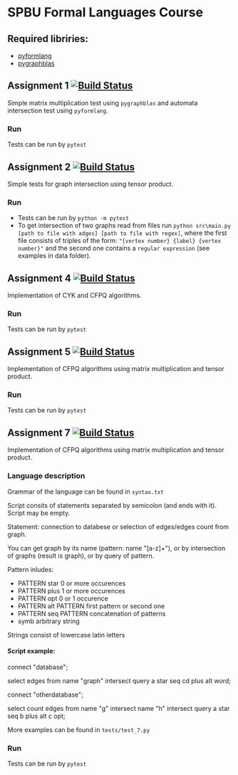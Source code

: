 # SPBU Formal Languages Course

## Required libriries:
- [pyformlang](https://pypi.org/project/pyformlang/)
- [pygraphblas](https://github.com/michelp/pygraphblas)


## Assignment 1 [![Build Status](https://travis-ci.com/AfoninaOlga/formal_languages.svg?branch=assignment_1)](https://travis-ci.com/AfoninaOlga/formal_languages)
Simple matrix multiplication test using ```pygraphblas``` and automata intersection test using ```pyformlang```.

### Run
Tests can be run by ```pytest```

## Assignment 2 [![Build Status](https://travis-ci.com/AfoninaOlga/formal_languages.svg?branch=assignment_2)](https://travis-ci.com/AfoninaOlga/formal_languages)
Simple tests for graph intersection using tensor product.

### Run
- Tests can be run by ```python -m pytest```
- To get intersection of two graphs read from files run ```python src\main.py [path to file with adges] [path to file with regex]```, where the first file consists of triples of the form: ```"{vertex number} {label} {vertex number}"``` and the second one contains a ```regular expression``` (see examples in data folder).

## Assignment 4 [![Build Status](https://travis-ci.com/AfoninaOlga/formal_languages.svg?branch=assignment_4)](https://travis-ci.com/AfoninaOlga/formal_languages)
Implementation of CYK and CFPQ algorithms.

### Run
Tests can be run by ```pytest```

## Assignment 5 [![Build Status](https://travis-ci.com/AfoninaOlga/formal_languages.svg?branch=assignment_5)](https://travis-ci.com/AfoninaOlga/formal_languages)
Implementation of CFPQ algorithms using matrix multiplication and tensor product.

### Run
Tests can be run by ```pytest```

## Assignment 7 [![Build Status](https://travis-ci.com/AfoninaOlga/formal_languages.svg?branch=assignment_7)](https://travis-ci.com/AfoninaOlga/formal_languages)
Implementation of CFPQ algorithms using matrix multiplication and tensor product.

### Language description
Grammar of the language can be found in `syntax.txt`

Script consits of statements separated by semicolon (and ends with it). Script may be empty.

Statement: connection to databese or selection of edges/edges count from graph.

You can get graph by its name (pattern: name "[a-z]+"), or by intersection of graphs (result is graph), or by query of pattern.

Pattern inludes:
- PATTERN star 0 or more occurences
- PATTERN plus 1 or more occurences
- PATTERN opt 0 or 1 occurence
- PATTERN alt PATTERN first pattern or second one
- PATTERN seq PATTERN concatenation of patterns
- symb arbitrary string

Strings consist of lowercase latin letters

#### Script example:
connect "database";

select edges from name "graph" intersect query a star seq cd plus alt word;

connect "otherdatabase";

select count edges from name "g" intersect name "h" intersect query a star seq b plus alt c opt;

More examples can be found in `tests/test_7.py`

### Run
Tests can be run by ```pytest```
